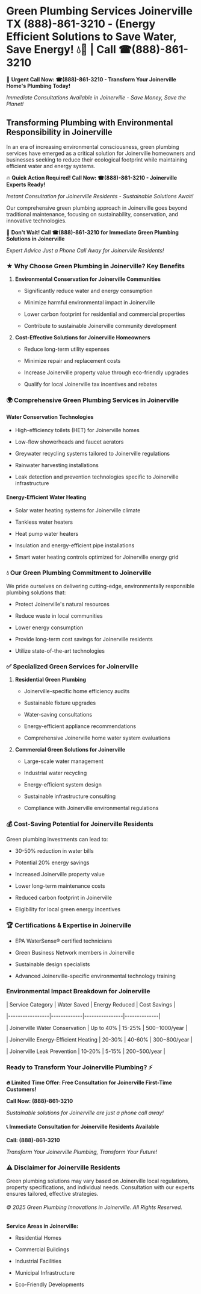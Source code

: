 # Green Plumbing Services Joinerville TX (888)-861-3210 - (Energy Efficient Solutions to Save Water, Save Energy! 💧🌿 | Call ☎(888)-861-3210

🚨 **Urgent Call Now: ☎(888)-861-3210 - Transform Your Joinerville Home's Plumbing Today!**
*Immediate Consultations Available in Joinerville - Save Money, Save the Planet!*

## Transforming Plumbing with Environmental Responsibility in Joinerville

In an era of increasing environmental consciousness, green plumbing services have emerged as a critical solution for Joinerville homeowners and businesses seeking to reduce their ecological footprint while maintaining efficient water and energy systems. 

🔥 **Quick Action Required! Call Now: ☎(888)-861-3210 - Joinerville Experts Ready!**
*Instant Consultation for Joinerville Residents - Sustainable Solutions Await!*

Our comprehensive green plumbing approach in Joinerville goes beyond traditional maintenance, focusing on sustainability, conservation, and innovative technologies.

🚨 **Don't Wait! Call ☎(888)-861-3210 for Immediate Green Plumbing Solutions in Joinerville**
*Expert Advice Just a Phone Call Away for Joinerville Residents!*

### ★ Why Choose Green Plumbing in Joinerville? Key Benefits

1. **Environmental Conservation for Joinerville Communities** 
   - Significantly reduce water and energy consumption
   - Minimize harmful environmental impact in Joinerville
   - Lower carbon footprint for residential and commercial properties
   - Contribute to sustainable Joinerville community development

2. **Cost-Effective Solutions for Joinerville Homeowners** 
   - Reduce long-term utility expenses
   - Minimize repair and replacement costs
   - Increase Joinerville property value through eco-friendly upgrades
   - Qualify for local Joinerville tax incentives and rebates

### 🌍 Comprehensive Green Plumbing Services in Joinerville

#### Water Conservation Technologies
- High-efficiency toilets (HET) for Joinerville homes
- Low-flow showerheads and faucet aerators
- Greywater recycling systems tailored to Joinerville regulations
- Rainwater harvesting installations
- Leak detection and prevention technologies specific to Joinerville infrastructure

#### Energy-Efficient Water Heating
- Solar water heating systems for Joinerville climate
- Tankless water heaters
- Heat pump water heaters
- Insulation and energy-efficient pipe installations
- Smart water heating controls optimized for Joinerville energy grid

### 💧 Our Green Plumbing Commitment to Joinerville

We pride ourselves on delivering cutting-edge, environmentally responsible plumbing solutions that:
- Protect Joinerville's natural resources
- Reduce waste in local communities
- Lower energy consumption
- Provide long-term cost savings for Joinerville residents
- Utilize state-of-the-art technologies

### ✅ Specialized Green Services for Joinerville

1. **Residential Green Plumbing**
   - Joinerville-specific home efficiency audits
   - Sustainable fixture upgrades
   - Water-saving consultations
   - Energy-efficient appliance recommendations
   - Comprehensive Joinerville home water system evaluations

2. **Commercial Green Solutions for Joinerville**
   - Large-scale water management
   - Industrial water recycling
   - Energy-efficient system design
   - Sustainable infrastructure consulting
   - Compliance with Joinerville environmental regulations

### 💰 Cost-Saving Potential for Joinerville Residents

Green plumbing investments can lead to:
- 30-50% reduction in water bills
- Potential 20% energy savings
- Increased Joinerville property value
- Lower long-term maintenance costs
- Reduced carbon footprint in Joinerville
- Eligibility for local green energy incentives

### 🏆 Certifications & Expertise in Joinerville

- EPA WaterSense® certified technicians
- Green Business Network members in Joinerville
- Sustainable design specialists
- Advanced Joinerville-specific environmental technology training

### Environmental Impact Breakdown for Joinerville

| Service Category | Water Saved | Energy Reduced | Cost Savings |
|-----------------|-------------|----------------|--------------|
| Joinerville Water Conservation | Up to 40% | 15-25% | $500-$1000/year |
| Joinerville Energy-Efficient Heating | 20-30% | 40-60% | $300-$800/year |
| Joinerville Leak Prevention | 10-20% | 5-15% | $200-$500/year |

### Ready to Transform Your Joinerville Plumbing? ⚡

**🔥 Limited Time Offer: Free Consultation for Joinerville First-Time Customers!**

**Call Now: (888)-861-3210**
*Sustainable solutions for Joinerville are just a phone call away!*

#### 📞 Immediate Consultation for Joinerville Residents Available

**Call: (888)-861-3210**
*Transform Your Joinerville Plumbing, Transform Your Future!*

### ⚠️ Disclaimer for Joinerville Residents

Green plumbing solutions may vary based on Joinerville local regulations, property specifications, and individual needs. Consultation with our experts ensures tailored, effective strategies.

###### © 2025 Green Plumbing Innovations in Joinerville. All Rights Reserved.

**Service Areas in Joinerville:** 
- Residential Homes
- Commercial Buildings
- Industrial Facilities
- Municipal Infrastructure
- Eco-Friendly Developments